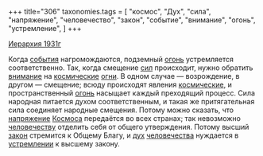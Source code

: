 +++
title="306"
taxonomies.tags = [
 "космос",
 "Дух",
 "сила",
 "напряжение",
 "человечество",
 "закон",
 "событие",
 "внимание",
 "огонь",
 "устремление",
]
+++

[Иерархия 1931г](/agni/1931)

Когда [события](/tags/событие) нагромождаются, подземный [огонь](/tags/огонь) устремляется соответственно. Так, когда смещение [сил](/tags/сила) происходит, нужно обратить [внимание](/tags/внимание) на [космические](/tags/космос) [огни](/tags/огонь). В одном случае — возрождение, в другом — смещение; всюду происходят явления [космические](/tags/космос), и пространственный [огонь](/tags/огонь) насыщает каждый преходящий процесс. Сила народная питается духом соответственным, и такая же притягательная сила соединяет народные смещения. Потому можно сказать, что [напряжение](/tags/напряжение) [Космоса](/tags/космос) передаётся во всех странах; так невозможно [человечеству](/tags/человечество) отделить себя от общего утверждения. Потому высший [закон](/tags/закон) стремится к Общему Благу, и [дух](/tags/Дух) [человечества](/tags/человечество) нуждается в [устремлении](/tags/устремление) к высшему закону.   

